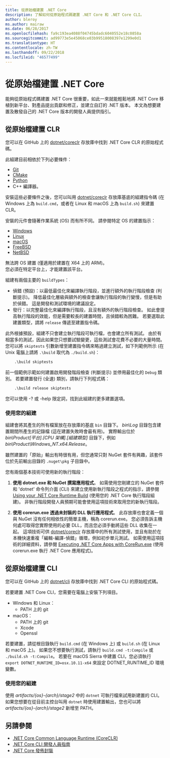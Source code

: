 ```yaml
---
title: 從原始檔建置 .NET Core
description: 了解如何從原始程式碼建置 .NET Core 和 .NET Core CLI。
author: bleroy
ms.author: mairaw
ms.date: 06/28/2017
ms.openlocfilehash: fa9c193ea4088f04745bdadc6040552e18c0858a
ms.sourcegitcommit: ad99773e5e45068ce03b99518008397e1299e0d1
ms.translationtype: HT
ms.contentlocale: zh-TW
ms.lasthandoff: 09/22/2018
ms.locfileid: "46577499"
---
```

# <a name="build-net-core-from-source"></a>從原始檔建置 .NET Core

能夠從原始程式碼建置 .NET Core 很重要，如此一來就能輕鬆地將 .NET Core 移植到新平台、對產品提出貢獻和修正，並建立自訂的 .NET 版本。
本文為想要建置及散發自己的 .NET Core 版本的開發人員提供指引。

## <a name="build-the-clr-from-source"></a>從原始檔建置 CLR

您可以在 GitHub 上的 [dotnet/coreclr](https://github.com/dotnet/coreclr/) 存放庫中找到 .NET Core CLR 的原始程式碼。

此組建目前相依於下列必要條件：

* [Git](https://git-scm.com/)
* [CMake](https://cmake.org/)
* [Python](https://www.python.org/)
* C++ 編譯器。

安裝這些必要條件之後，您可以叫用 [dotnet/coreclr](https://github.com/dotnet/coreclr/) 存放庫基底的組建指令碼 (在 Windows 上為 `build.cmd`，或者在 Linux 和 macOS 上為 `build.sh`) 來建置 CLR。

安裝的元件會隨著作業系統 (OS) 而有所不同。 請參閱特定 OS 的建置指示：

* [Windows](https://github.com/dotnet/coreclr/blob/master/Documentation/building/windows-instructions.md)
* [Linux](https://github.com/dotnet/coreclr/blob/master/Documentation/building/linux-instructions.md)
* [macOS](https://github.com/dotnet/coreclr/blob/master/Documentation/building/osx-instructions.md)
* [FreeBSD](https://github.com/dotnet/coreclr/blob/master/Documentation/building/freebsd-instructions.md)
* [NetBSD](https://github.com/dotnet/coreclr/blob/master/Documentation/building/netbsd-instructions.md)

無法跨 OS 建置 (僅適用於建置在 X64 上的 ARM)。  
您必須在特定平台上，才能建置該平台。  

組建有兩個主要的 `buildTypes`：

* 偵錯 (預設)：以最低最佳化來編譯執行階段，並進行額外的執行階段檢查 (判斷提示)。 降低最佳化層級與額外的檢查會讓執行階段的執行變慢，但是有助於偵錯。 這是開發和測試環境的建議設定。
* 發行：以完整最佳化來編譯執行階段，且沒有額外的執行階段檢查。 如此會提高執行階段的效能，但是需要較長的建置時間，且偵錯較為困難。 若要選取此建置類型，請將 `release` 傳遞至建置指令碼。

此外根據預設，組建不只會建立執行階段可執行檔，也會建立所有測試。
由於有相當多的測試，因此如果您只想要試驗變更，這些測試會花費不必要的大量時間。
您可以將 `skiptests` 引數新增至建置指令碼來略過建立測試，如下列範例所示 (在 Unix 電腦上請將 `.\build` 取代為 `./build.sh`)：

```bat
    .\build skiptests
```

前一個範例示範如何建置啟用開發階段檢查 (判斷提示) 並停用最佳化的 `Debug` 類別。 若要建置發行 (全速) 類別，請執行下列程式碼：

```bat
    .\build release skiptests
```

您可以使用 -? 或 -help 限定詞，找到此組建的更多建置選項。

### <a name="using-your-build"></a>使用您的組建

組建會將其產生的所有檔案放在存放庫的基底 `bin` 目錄下。
*bin\Log* 目錄包含建置期間所產生的記錄檔 (這在建置失敗時會最有用)。
實際輸出位於 *bin\Product\[平台].[CPU 架構].[組建類型]* 目錄下，例如 *bin\Product\Windows_NT.x64.Release*。

雖然建置的「原始」輸出有時很有用，但您通常只對 NuGet 套件有興趣，該套件位於先前輸出目錄的 `.nuget\pkg` 子目錄中。

您有兩個基本技術可使用新的執行階段：

 1. **使用 dotnet.exe 和 NuGet 撰寫應用程式**。
    如需使用您剛建立的 NuGet 套件和 'dotnet' 命令列介面 (CLI) 來建立使用新執行階段之程式的指示，請參閱 [Using your .NET Core Runtime Build](https://github.com/dotnet/coreclr/blob/master/Documentation/workflow/UsingYourBuild.md) (使用您的 .NET Core 執行階段組建)。 非執行階段開發人員預期可能會使用這項技術來取用您的新執行階段。

 2. **使用 corerun.exe 透過未封裝的 DLL 執行應用程式**。
    此存放庫也會定義一個與 NuGet 沒有任何相依性的簡單主機，稱為 corerun.exe。
    您必須告訴主機何處可取得您實際使用的必要 DLL，而且您必須手動將這些 DLL 收集在一起。
    這項技術可供 [dotnet/coreclr](https://github.com/dotnet/coreclr) 存放庫中的所有測試使用，並且有助於在本機快速重複「編輯-編譯-偵錯」循環，例如初步單元測試。
    如需使用這項技術的詳細資料，請參閱 [Executing .NET Core Apps with CoreRun.exe](https://github.com/dotnet/coreclr/blob/master/Documentation/workflow/UsingCoreRun.md) (使用 corerun.exe 執行 .NET Core 應用程式)。

## <a name="build-the-cli-from-source"></a>從原始檔建置 CLI

您可以在 GitHub 上的 [dotnet/cli](https://github.com/dotnet/cli/) 存放庫中找到 .NET Core CLI 的原始程式碼。

若要建置 .NET Core CLI，您需要在電腦上安裝下列項目。

* Windows 和 Linux：
  * PATH 上的 git
* macOS：
  * PATH 上的 git
  * Xcode
  * Openssl

若要建置，請從根目錄執行 `build.cmd` (在 Windows 上) 或 `build.sh` (在 Linux 和 macOS 上)。 如果您不想要執行測試，請執行 `build.cmd -t:Compile` 或 `./build.sh -t:Compile`。 若要在 macOS Sierra 中建置 CLI，您必須執行 `export DOTNET_RUNTIME_ID=osx.10.11-x64` 來設定 DOTNET_RUNTIME_ID 環境變數。

### <a name="using-your-build"></a>使用您的組建

使用 *artifacts/{os}-{arch}/stage2* 中的 `dotnet` 可執行檔來試用新建置的 CLI。 如果您想要在從目前主控台叫用 `dotnet` 時使用建置輸出，您也可以將 *artifacts/{os}-{arch}/stage2* 新增至 PATH。

## <a name="see-also"></a>另請參閱

* [.NET Core Common Language Runtime (CoreCLR)](https://github.com/dotnet/coreclr/blob/master/README.md)
* [.NET Core CLI 開發人員指南](https://github.com/dotnet/cli/blob/master/Documentation/project-docs/developer-guide.md)
* [.NET Core 發佈封裝](./distribution-packaging.md)

